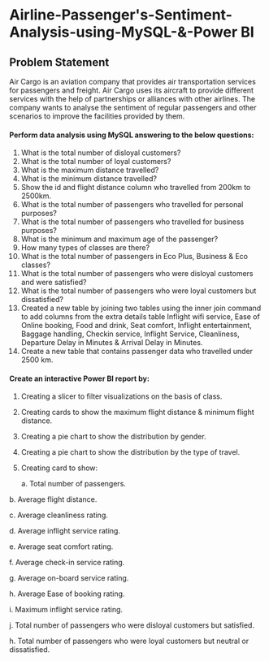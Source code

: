 # Airline-Passenger's-Sentiment-Analysis-using-MySQL-&-Power BI
## Problem Statement

Air Cargo is an aviation company that provides air transportation services for passengers and freight. Air Cargo uses its aircraft to provide different services with the help of partnerships or alliances with other airlines. The company wants to analyse the sentiment of regular passengers and other scenarios to improve the facilities provided by them.

#### Perform data analysis using MySQL answering to the below questions:

1. What is the total number of disloyal customers?
2. What is the total number of loyal customers?
3. What is the maximum distance travelled?
4. What is the minimum distance travelled?
5. Show the id and flight distance column who travelled from 200km to 2500km.
6. What is the total number of passengers who travelled for personal purposes?
7. What is the total number of passengers who travelled for business purposes?
8. What is the minimum and maximum age of the passenger?
9. How many types of classes are there?
10. What is the total number of passengers in Eco Plus, Business & Eco classes?
11. What is the total number of passengers who were disloyal customers and were satisfied?
12. What is the total number of passengers who were loyal customers but dissatisfied?
13. Created a new table by joining two tables using the inner join command to add columns from the extra details table Inflight wifi service, Ease of Online booking, Food and drink, Seat comfort, Inflight entertainment, Baggage handling, Checkin service, Inflight Service, Cleanliness, Departure Delay in Minutes & Arrival Delay in Minutes.
14.  Create a new table that contains passenger data who travelled under 2500 km.

#### Create an interactive Power BI report by:

1. Creating a slicer to filter visualizations on the basis of class.
2. Creating cards to show the maximum flight distance & minimum flight distance.
3. Creating a pie chart to show the distribution by gender.
4. Creating a pie chart to show the distribution by the type of travel.
5. Creating card to show:
 
     a. Total number of passengers.
 
  b. Average flight distance.
 
  c. Average cleanliness rating.
 
  d. Average inflight service rating. 
 
  e. Average seat comfort rating.
 
  f. Average check-in service rating.

  g. Average on-board service rating.

  h. Average Ease of booking rating.

  i. Maximum inflight service rating.

  j. Total number of passengers who were disloyal customers but satisfied.

  h. Total number of passengers who were loyal customers but neutral or dissatisfied.   
